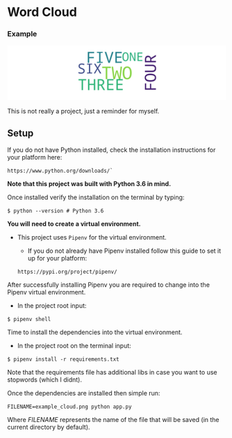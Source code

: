 # Word Cloud

### Example

![workout query](/images/example_cloud.png)

This is not really a project, just a reminder for myself.

## Setup

If you do not have Python installed, check the installation instructions for your platform here:

```http request
https://www.python.org/downloads/`
```

**Note that this project was built with Python 3.6 in mind.**

Once installed verify the installation on the terminal by typing:

```shell script
$ python --version # Python 3.6
```

**You will need to create a virtual environment.**

- This project uses `Pipenv` for the virtual environment.
    - If you do not already have Pipenv installed follow this guide to set it up for your platform:
    
    ```http request
    https://pypi.org/project/pipenv/
    ```
  
After successfully installing Pipenv you are required to change into the Pipenv virtual environment.

- In the project root input:

```shell script
$ pipenv shell
```

Time to install the dependencies into the virtual environment.

- In the project root on the terminal input:
 
```shell script
$ pipenv install -r requirements.txt
```

Note that the requirements file has additional libs in case you want to use stopwords (which I didnt).

Once the dependencies are installed then simple run:

```shell script
FILENAME=example_cloud.png python app.py
```

Where *FILENAME* represents the name of the file that will be saved (in the current directory by default).


 